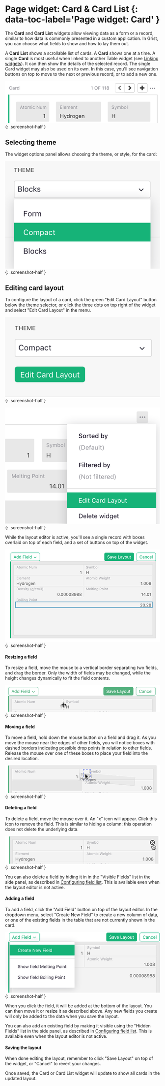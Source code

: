 # Page widget: Card &amp; Card List {: data-toc-label='Page widget: Card' }

The **Card** and **Card List** widgets allow viewing data as a form or a record, similar to how data
is commonly presented in a custom application. In Grist, you can choose what fields
to show and how to lay them out.

A **Card List** shows a scrollable list of cards. A **Card** shows one at a time. A single
**Card** is most useful when linked to
another Table widget (see [Linking widgets](linking-widgets.md)). It can then show the details of
the selected record. The single Card widget may also be used on its own. In this case, you'll see
navigation buttons on top to move to the next or previous record, or to add a new one.

  *![card_navigation](images/card_navigation.png)*
  {: .screenshot-half }

## Selecting theme

The widget options panel allows choosing the theme, or style, for the card:

  *![card_theme](images/card_theme.png)*
  {: .screenshot-half }

## Editing card layout
To configure the layout of a card, click the green "Edit Card Layout" button below the theme
selector, or click the three dots on top right of the widget and select "Edit Card Layout" in the
menu.

  *![card_edit_button](images/card_edit_button.png)*
  {: .screenshot-half }

  *![card_edit_menu](images/card_edit_menu.png)*
  {: .screenshot-half }

While the layout editor is active, you'll see a single record with boxes overlaid on top of each
field, and a set of buttons on top of the widget.

  *![card_layout_editor](images/card_layout_editor.png)*
  {: .screenshot-half }

#### Resizing a field
To resize a field, move the mouse to a vertical border separating two fields, and drag
the border. Only the width of fields may be changed, while the height changes dynamically to fit
the field contents.

  *![card_layout_resize](images/card_layout_resize.png)*
  {: .screenshot-half }

#### Moving a field
To move a field, hold down the mouse button on a field and drag it. As you move the mouse
near the edges of other fields, you will notice boxes with dashed borders indicating possible drop points in
relation to other fields. Release the mouse over one of these boxes to place your field into the desired
location.

  *![card_layout_move](images/card_layout_move.png)*
  {: .screenshot-half }

#### Deleting a field
To delete a field, move the mouse over it. An "x" icon will appear. Click this icon to remove the
field. This is similar to hiding a column: this operation does not delete the underlying data.

  *![card_layout_delete](images/card_layout_delete.png)*
  {: .screenshot-half }

You can also delete a field by hiding it in in the "Visible Fields" list in the side panel, as described in
[Configuring field list](page-widgets.md#configuring-field-lists). This is available even when the
layout editor is not active.

#### Adding a field
To add a field, click the "Add Field" button on top of the layout editor. In the dropdown menu,
select "Create New Field" to create a new column of data, or one of the existing fields in the
table that are not currently shown in the card.

  *![card_layout_add_menu](images/card_layout_add_menu.png)*
  {: .screenshot-half }

When you click the field, it will be added at the bottom of the layout. You can then move it or
resize it as described above. Any new fields you create will only be added to the data when you
save the layout.

You can also add an existing field by making it visible using the "Hidden Fields" list in the side
panel, as described in [Configuring field list](page-widgets.md#configuring-field-lists). This is
available even when the layout editor is not active.

#### Saving the layout

When done editing the layout, remember to click "Save Layout" on top of the widget, or "Cancel" to
revert your changes.

Once saved, the Card or Card List widget will update to show all cards in the updated layout.
